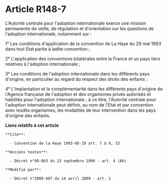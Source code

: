 # Article R148-7

L'Autorité centrale pour l'adoption internationale exerce une mission permanente de veille, de régulation et d'orientation
sur les questions de l'adoption internationale, notamment sur : 

1° Les conditions d'application de la convention de La Haye du 29 mai 1993 dans tout Etat partie à ladite convention ; 

2° L'application des conventions bilatérales entre la France et un pays tiers relatives à l'adoption internationale ; 

3° Les conditions de l'adoption internationale dans les différents pays d'origine, en particulier au regard du respect des
droits des enfants ; 

4° L'implantation et la complémentarité dans les différents pays d'origine de l'Agence française de l'adoption et des
organismes privés autorisés et habilités pour l'adoption internationale ; à ce titre, l'Autorité centrale pour l'adoption
internationale peut définir, au nom de l'Etat et par convention avec lesdits organismes, les modalités de leur intervention
dans les pays d'origine des enfants.

**Liens relatifs à cet article**

	**Cite**:

	  - Convention de la Haye 1993-05-29 art. 7 à 9, 33

	**Anciens textes**:

	  - Décret n°98-863 du 23 septembre 1998 - art. 4 (Ab)

	**Modifié par**:

	  - Décret n°2009-407 du 14 avril 2009 - art. 1
